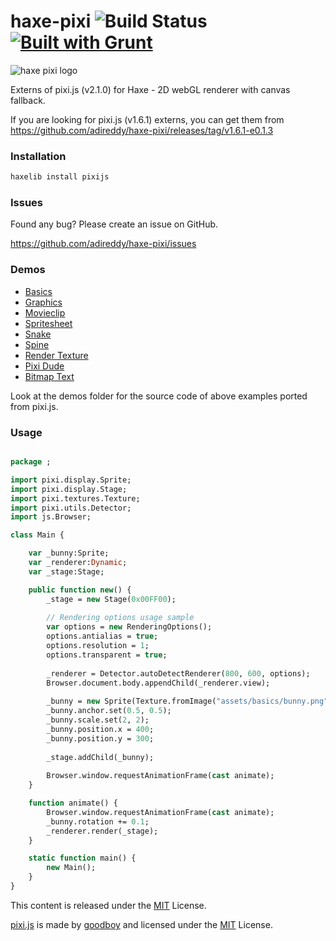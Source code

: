 haxe-pixi ![Build Status](https://travis-ci.org/adireddy/haxe-pixi.svg?branch=master) [![Built with Grunt](https://cdn.gruntjs.com/builtwith.png)](http://gruntjs.com/)
=========

![haxe pixi logo](https://raw.githubusercontent.com/adireddy/haxe-pixi/master/logo.png)

Externs of pixi.js (v2.1.0) for Haxe - 2D webGL renderer with canvas fallback.

If you are looking for pixi.js (v1.6.1) externs, you can get them from https://github.com/adireddy/haxe-pixi/releases/tag/v1.6.1-e0.1.3

### Installation ###

```haxe
haxelib install pixijs
```

### Issues ###

Found any bug? Please create an issue on GitHub.

https://github.com/adireddy/haxe-pixi/issues

### Demos ###

* [Basics](http://www.arm.rocks/haxe-pixi-demos/basics.html)
* [Graphics](http://www.arm.rocks/haxe-pixi-demos/graphics.html)
* [Movieclip](http://www.arm.rocks/haxe-pixi-demos/movieclip.html)
* [Spritesheet](http://www.arm.rocks/haxe-pixi-demos/spritesheet.html)
* [Snake](http://www.arm.rocks/haxe-pixi-demos/snake.html)
* [Spine](http://www.arm.rocks/haxe-pixi-demos/spine.html)
* [Render Texture](http://www.arm.rocks/haxe-pixi-demos/rendertexture.html)
* [Pixi Dude](http://www.arm.rocks/haxe-pixi-demos/pixidude.html)
* [Bitmap Text](http://www.arm.rocks/haxe-pixi-demos/bitmaptext.html)

Look at the demos folder for the source code of above examples ported from pixi.js.

### Usage ###

```haxe

package ;

import pixi.display.Sprite;
import pixi.display.Stage;
import pixi.textures.Texture;
import pixi.utils.Detector;
import js.Browser;

class Main {

	var _bunny:Sprite;
    var _renderer:Dynamic;
    var _stage:Stage;

	public function new() {
		_stage = new Stage(0x00FF00);
		
		// Rendering options usage sample
		var options = new RenderingOptions();
		options.antialias = true;
		options.resolution = 1;
		options.transparent = true;
		
        _renderer = Detector.autoDetectRenderer(800, 600, options);
        Browser.document.body.appendChild(_renderer.view);
        
        _bunny = new Sprite(Texture.fromImage("assets/basics/bunny.png"));
        _bunny.anchor.set(0.5, 0.5);
        _bunny.scale.set(2, 2);
        _bunny.position.x = 400;
        _bunny.position.y = 300;
        
        _stage.addChild(_bunny);
        
        Browser.window.requestAnimationFrame(cast animate);
	}

	function animate() {
        Browser.window.requestAnimationFrame(cast animate);
        _bunny.rotation += 0.1;  
        _renderer.render(_stage);
    }

	static function main() {
		new Main();
	}
}
```

This content is released under the [MIT](http://opensource.org/licenses/MIT) License.

[pixi.js](https://github.com/GoodBoyDigital/pixi.js) is made by [goodboy](http://www.goodboydigital.com/) and licensed under the [MIT](http://opensource.org/licenses/MIT) License.

